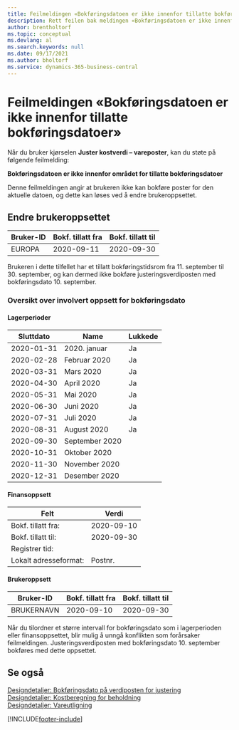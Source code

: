 ```yaml
---
title: Feilmeldingen «Bokføringsdatoen er ikke innenfor tillatte bokføringsdatoer»
description: Rett feilen bak meldingen «Bokføringsdatoen er ikke innenfor tillatt bokføringsdatoer» når du starter kjørselen Juster kostverdi – vareposter.
author: brentholtorf
ms.topic: conceptual
ms.devlang: al
ms.search.keywords: null
ms.date: 09/17/2021
ms.author: bholtorf
ms.service: dynamics-365-business-central
---
```


# Feilmeldingen «Bokføringsdatoen er ikke innenfor tillatte bokføringsdatoer»

Når du bruker kjørselen **Juster kostverdi – vareposter**, kan du støte på følgende feilmelding:

**Bokføringsdatoen er ikke innenfor området for tillatte bokføringsdatoer**

Denne feilmeldingen angir at brukeren ikke kan bokføre poster for den aktuelle datoen, og dette kan løses ved å endre brukeroppsettet.

## Endre brukeroppsettet  

|Bruker-ID  |Bokf. tillatt fra  | Bokf. tillatt til  |
|---------|---------|--------|
|EUROPA  |  2020-09-11      |2020-09-30      |

Brukeren i dette tilfellet har et tillatt bokføringstidsrom fra 11. september til 30. september, og kan dermed ikke bokføre justeringsverdiposten med bokføringsdato 10. september.  

### Oversikt over involvert oppsett for bokføringsdato

#### Lagerperioder

|Sluttdato  |Name  |Lukkede  |
|---------|---------|---------|
|2020-01-31     |2020. januar      |  Ja    |
|2020-02-28     |Februar 2020     |  Ja    |
|2020-03-31     |Mars 2020        |  Ja    |
|2020-04-30     |April 2020        |  Ja    |
|2020-05-31     |Mai   2020        |  Ja    |
|2020-06-30     |Juni   2020       |  Ja    |
|2020-07-31     |Juli  2020        |   Ja   |
|2020-08-31     |August   2020     |   Ja   |
|2020-09-30     |September   2020  |         |
|2020-10-31     |Oktober   2020    |         |
|2020-11-30     |November   2020   |         |
|2020-12-31     |Desember   2020   |         |  

#### Finansoppsett

|Felt|Verdi|
|---------|---------|
|Bokf. tillatt fra:  |  2020-09-10      |
|Bokf. tillatt til:    |  2020-09-30      |
|Registrer tid:       |         |
|Lokalt adresseformat:|   Postnr.      |  

#### Brukeroppsett

|Bruker-ID  |Bokf. tillatt fra  | Bokf. tillatt til  |
|---------|---------|--------|
|BRUKERNAVN |  2020-09-10      |2020-09-30      |

Når du tilordner et større intervall for bokføringsdato som i lagerperioden eller finansoppsettet, blir mulig å unngå konflikten som forårsaker feilmeldingen. Justeringsverdiposten med bokføringsdato 10. september bokføres med dette oppsettet.
  
## Se også  

[Designdetaljer: Bokføringsdato på verdiposten for justering](design-details-inventory-adjustment-value-entry-posting-date.md)  
[Designdetaljer: Kostberegning for beholdning](design-details-inventory-costing.md)  
[Designdetaljer: Vareutligning](design-details-item-application.md)  

[!INCLUDE[footer-include](includes/footer-banner.md)]
